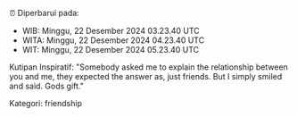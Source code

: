 ⏰ Diperbarui pada:
- WIB: Minggu, 22 Desember 2024 03.23.40 UTC
- WITA: Minggu, 22 Desember 2024 04.23.40 UTC
- WIT: Minggu, 22 Desember 2024 05.23.40 UTC

Kutipan Inspiratif:
"Somebody asked me to explain the relationship between you and me, they expected the answer as, just friends. But I simply smiled and said. Gods gift."


Kategori: friendship


